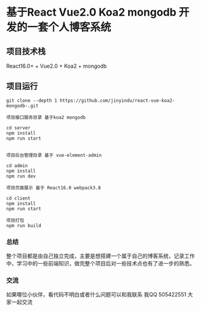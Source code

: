 # 基于React Vue2.0 Koa2 mongodb 开发的一套个人博客系统

## 项目技术栈
React16.0+ + Vue2.0 + Koa2 + mongodb

## 项目运行

```
git clone --depth 1 https://github.com/jinyindu/react-vue-koa2-mongodb-.git

项目接口服务目录 基于koa2 mongodb

cd server  
npm install
npm run start


项目后台管理目录 基于 vue-element-admin

cd admin
npm install
npm run dev

项目页面展示 基于 React16.0 webpack3.8

cd client
npm install
npm run start

项目打包
npm run build

```
###  总结

整个项目都是由自己独立完成，主要是想搭建一个属于自己的博客系统，记录工作中，学习中的一些前端知识，做完整个项目后对一些技术点也有了进一步的熟悉。

### 交流
如果哪位小伙伴，看代码不明白或者什么问题可以和我联系 我QQ  505422551 大家一起交流
